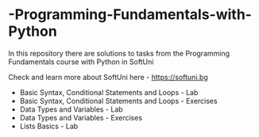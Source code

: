 # -Programming-Fundamentals-with-Python
In this repository there are solutions to tasks from the Programming Fundamentals course with Python in SoftUni

Check and learn more about SoftUni here - https://softuni.bg

- Basic Syntax, Conditional Statements and Loops - Lab
- Basic Syntax, Conditional Statements and Loops - Exercises
- Data Types and Variables - Lab
- Data Types and Variables - Exercises
- Lists Basics - Lab
